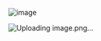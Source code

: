 ![image](https://github.com/user-attachments/assets/910e9bee-e3e3-45a3-9fd8-a22fe4d134d4)

![Uploading image.png…]()
